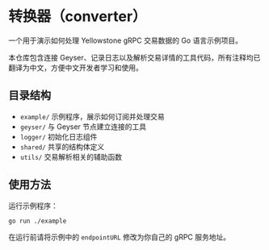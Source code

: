 # 转换器（converter）

一个用于演示如何处理 Yellowstone gRPC 交易数据的 Go 语言示例项目。

本仓库包含连接 Geyser、记录日志以及解析交易详情的工具代码，所有注释均已翻译为中文，方便中文开发者学习和使用。

## 目录结构

- `example/` 示例程序，展示如何订阅并处理交易
- `geyser/` 与 Geyser 节点建立连接的工具
- `logger/` 初始化日志组件
- `shared/` 共享的结构体定义
- `utils/` 交易解析相关的辅助函数

## 使用方法

运行示例程序：

```bash
go run ./example
```

在运行前请将示例中的 `endpointURL` 修改为你自己的 gRPC 服务地址。
